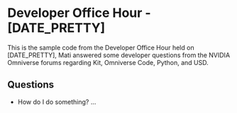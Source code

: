 # Developer Office Hour - [DATE_PRETTY]
This is the sample code from the Developer Office Hour held on [DATE_PRETTY], Mati answered some developer questions 
from the NVIDIA Omniverse forums regarding Kit, Omniverse Code, Python, and USD.

## Questions
- How do I do something?
...
